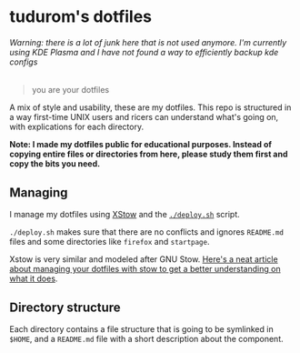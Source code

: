 tudurom's dotfiles
==================

###### Warning: there is a lot of junk here that is not used anymore. I'm currently using KDE Plasma and I have not found a way to efficiently backup kde configs

> you are your dotfiles

A mix of style and usability, these are my dotfiles. This repo is structured in a way first-time UNIX users and ricers can understand what's going on, with explications for each directory.

**Note: I made my dotfiles public for educational purposes. Instead of
copying entire files or directories from here, please study them first and
copy the bits you need.**

Managing
--------

I manage my dotfiles using [XStow][xstow] and the [`./deploy.sh`][deploy] script.

`./deploy.sh` makes sure that there are no conflicts and ignores `README.md`
files and some directories like `firefox` and `startpage`.

Xstow is very similar and modeled after GNU Stow. [Here's a neat article about managing your dotfiles with stow to get a better understanding on what it does][xero-stow].

[xstow]: http://xstow.sourceforge.net/
[deploy]: https://github.com/tudurom/dotfiles/blob/master/deploy.sh
[xero-stow]: http://blog.xero.nu/managing_dotfiles_with_gnu_stow

Directory structure
-------------------

Each directory contains a file structure that is going to be symlinked in
`$HOME`, and a `README.md` file with a short description about the
component.
